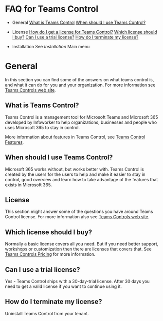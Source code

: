 # FAQ for Teams Control

- General
[What is Teams Control](#whatisteamscontrol)
[When should I use Teams Control?](#whenshouldiuseteamscontrol)

- License
[How do I get a license for Teams Control?](#howdoigetalicenseforteamscontrol)
[Which license should I buy?](#whichlicenseshouldibuy)
[Can I use a trial license?](#caniuseatriallicense)
[How do I terminate my license?](#howdoiterminatemylicense)

- Installation
See _Installation_ Main menu

# General
In this section you can find some of the answers on what teams control is, and what it can do for you and your organization. For more information see <a href="https://www.teamscontrol.com" target="_blank">Teams Controls web site</a>.

<a name="whatisteamscontrol"></a>
## What is Teams Control?
Teams Control is a management tool for Microsoft Teams and Microsoft 365 developed by Infoworker to help organizations, businesses and people who uses Microsoft 365 to stay in control.

More information about features in Teams Control, see <a href="https://www.teamscontrol.com/features" target="_blank">Teams Control Features</a>.

<a name="whenshouldiuseteamscontrol"></a>
## When should I use Teams Control?
Microsoft 365 works without, but works better with. Teams Control is created by the users for the users to help and make it easier to stay in control, good overview and learn how to take advantage of the features that exists in Microsoft 365.

## License
This section might answer some of the questions you have around Teams Control license. For more information also see <a href="https://www.teamscontrol.com" target="_blank">Teams Controls web site</a>. 

<a name="whichlicenseshouldibuy"></a>
## Which license should I buy?
Normally a basic license covers all you need. But if you need better support, workshops or customization then there are licenses that covers that. See <a href="https://www.teamscontrol.com/pricing/" target="_blank">Teams Controls Pricing</a> for more information.

<a name="caniuseatriallicense"></a>
## Can I use a trial license?
Yes - Teams Control ships with a 30-day-trial license. After 30 days you need to get a valid license if you want to continue using it.

<a name="howdoiterminatemylicense"></a>
## How do I terminate my license?
Uninstall Teams Control from your tenant.